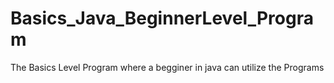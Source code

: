 # Basics_Java_BeginnerLevel_Program
The Basics Level Program where a begginer in java can utilize the Programs
